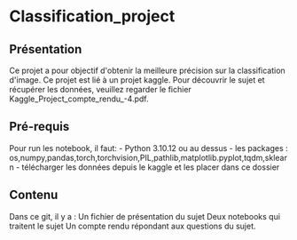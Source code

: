 # Classification_project

## Présentation

Ce projet a pour objectif d'obtenir la meilleure précision sur la classification d'image. Ce projet est lié à un projet kaggle. Pour découvrir le sujet et récupérer les données, veuillez regarder le fichier Kaggle_Project_compte_rendu_-4.pdf.

## Pré-requis
Pour run les notebook, il faut:
    - Python 3.10.12 ou au dessus
    - les packages : os,numpy,pandas,torch,torchvision,PIL,pathlib,matplotlib.pyplot,tqdm,sklearn
    - télécharger les données depuis le kaggle et les placer dans ce dossier

## Contenu
Dans ce git, il y a :
    Un fichier de présentation du sujet
    Deux notebooks qui traitent le sujet
    Un compte rendu répondant aux questions du sujet.